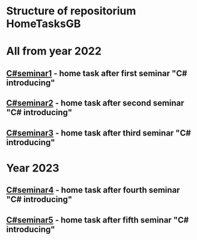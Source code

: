 # Structure of repositorium HomeTasksGB
# All from year 2022
## [C#seminar1](https://github.com/DenisBurguto/HomeTasksGB/tree/main/C%23seminar1) - home task after first seminar "C# introducing"
## [C#seminar2](https://github.com/DenisBurguto/HomeTasksGB/tree/main/С%23seminar2) - home task after second seminar "C# introducing"
## [C#seminar3](https://github.com/DenisBurguto/HomeTasksGB/tree/main/C%23seminar3) - home task after third seminar "C# introducing"
# Year 2023
## [C#seminar4](https://github.com/DenisBurguto/HomeTasksGB/tree/main/C%23seminar4) - home task after fourth seminar  "C# introducing"
## [C#seminar5](https://github.com/DenisBurguto/HomeTasksGB/tree/main/C%23seminar5) - home task after fifth seminar  "C# introducing"

